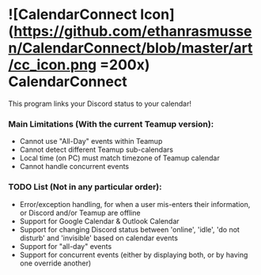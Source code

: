 # ![CalendarConnect Icon](https://github.com/ethanrasmussen/CalendarConnect/blob/master/art/cc_icon.png =200x) CalendarConnect
This program links your Discord status to your calendar!

### Main Limitations (With the current Teamup version):
- Cannot use "All-Day" events within Teamup
- Cannot detect different Teamup sub-calendars
- Local time (on PC) must match timezone of Teamup calendar
- Cannot handle concurrent events

### TODO List (Not in any particular order):
- Error/exception handling, for when a user mis-enters their information, or Discord and/or Teamup are offline
- Support for Google Calendar & Outlook Calendar
- Support for changing Discord status between 'online', 'idle', 'do not disturb' and 'invisible' based on calendar events
- Support for "all-day" events
- Support for concurrent events (either by displaying both, or by having one override another)
